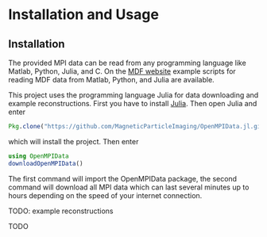 # Installation and Usage

## Installation

The provided MPI data can be read from any programming language like Matlab, Python, Julia, and C.
On the [MDF website](https://github.com/MagneticParticleImaging/MDF) example scripts
for reading MDF data from Matlab, Python, and Julia are available.

This project uses the programming language Julia for data downloading and example reconstructions.
First you have to install [Julia](http://julialang.org/downloads/). Then open Julia and enter
```julia
Pkg.clone("https://github.com/MagneticParticleImaging/OpenMPIData.jl.git")
```
which will install the project. Then enter
```julia
using OpenMPIData
downloadOpenMPIData()
```
The first command will import the OpenMPIData package, the second command will download all MPI
data which can last several minutes up to hours depending on the speed of your internet connection.

TODO: example reconstructions

TODO
